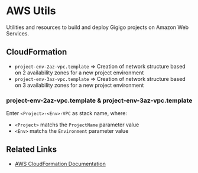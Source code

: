 # AWS Utils

Utilities and resources to build and deploy Gigigo projects on Amazon Web Services.

## CloudFormation

* `project-env-2az-vpc.template` => Creation of network structure based on 2 availability zones for a new project environment
* `project-env-3az-vpc.template` => Creation of network structure based on 3 availability zones for a new project environment

### project-env-2az-vpc.template & project-env-3az-vpc.template

Enter `<Project>-<Env>-VPC` as stack name, where:

* `<Project>` matchs the `ProjectName` parameter value
* `<Env>` matchs the `Environment` parameter value

## Related Links

* [AWS CloudFormation Documentation](https://docs.aws.amazon.com/cloudformation/index.html)
